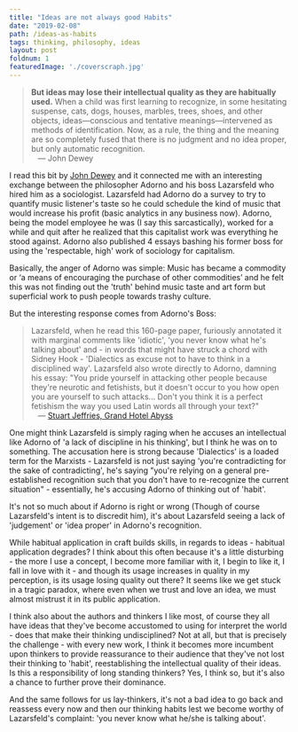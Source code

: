 ```yaml
---
title: "Ideas are not always good Habits"
date: "2019-02-08"
path: /ideas-as-habits
tags: thinking, philosophy, ideas
layout: post
foldnum: 1
featuredImage: './coverscraph.jpg'
---
```


> **But ideas may lose their intellectual quality as they are habitually used.** When a child was first learning to recognize, in some hesitating suspense, cats, dogs, houses, marbles, trees, shoes, and other objects, ideas—conscious and tentative meanings—intervened as methods of identification. Now, as a rule, the thing and the meaning are so completely fused that there is no judgment and no idea proper, but only automatic recognition. <br />&nbsp;&nbsp; &mdash; John Dewey

I read this bit by [John Dewey](https://www.gutenberg.org/files/37423/37423-h/37423-h.htm#CHAPTER_SEVEN) and it connected me with an interesting exchange between the philosopher Adorno and his boss Lazarsfeld who hired him as a sociologist. Lazarsfeld had Adorno do a survey to try to quantify music listener's taste so he could schedule the kind of music that would increase his profit (basic analytics in any business now). Adorno, being the model employee he was (I say this sarcastically), worked for a while and quit after he realized that this capitalist work was everything he stood against. Adorno also published 4 essays bashing his former boss for using the 'respectable, high' work of sociology for capitalism.

Basically, the anger of Adorno was simple: Music has became a commodity or ‘a means of encouraging the purchase of other commodities’ and he felt this was not finding out the 'truth' behind music taste and art form but superficial work to push people towards trashy culture. 

But the interesting response comes from Adorno's Boss:

> Lazarsfeld, when he read this 160-page paper, furiously annotated it with marginal comments like 'idiotic', 'you never know what he's talking about' and - in words that might have struck a chord with Sidney Hook - 'Dialectics as excuse not to have to think in a disciplined way'.
> Lazarsfeld also wrote directly to Adorno, damning his essay: "You pride yourself in attacking other people because they're neurotic and fetishists, but it doesn't occur to you how open you are yourself to such attacks... Don't you think it is a perfect fetishism the way you used Latin words all through your text?"
<br />&nbsp;&nbsp; &mdash; [Stuart Jeffries, Grand Hotel Abyss](https://www.versobooks.com/books/2501-grand-hotel-abyss)

One might think Lazarsfeld is simply raging when he accuses an intellectual like Adorno of 'a lack of discipline in his thinking', but I think he was on to something. The accusation here is strong because 'Dialectics' is a loaded term for the Marxists - Lazarsfeld is not just saying 'you're contradicting for the sake of contradicting', he's saying "you're relying on a general pre-established recognition such that you don't have to re-recognize the current situation" - essentially, he's accusing Adorno of thinking out of 'habit'. 

It's not so much about if Adorno is right or wrong (Though of course Lazarsfeld's intent is to discredit him), it's about Lazarsfeld seeing a lack of 'judgement' or 'idea proper' in Adorno's recognition. 

While habitual application in craft builds skills, in regards to ideas - habitual application degrades? I think about this often because it's a little disturbing - the more I use a concept, I become more familiar with it, I begin to like it, I fall in love with it - and though its usage increases in quality in my perception, is its usage losing quality out there? It seems like we get stuck in a tragic paradox, where even when we trust and love an idea, we must almost mistrust it in its public application. 

I think also about the authors and thinkers I like most, of course they all have ideas that they've become accustomed to using for interpret the world - does that make their thinking undisciplined? Not at all, but that is precisely the challenge - with every new work, I think it becomes more incumbent upon thinkers to provide reassurance to their audience that they've not lost their thinking to 'habit', reestablishing the intellectual quality of their ideas. Is this a responsibility of long standing thinkers? Yes, I think so, but it's also a chance to further prove their dominance. 

And the same follows for us lay-thinkers, it's not a bad idea to go back and reassess every now and then our thinking habits lest we become worthy of Lazarsfeld's complaint: 'you never know what he/she is talking about'.
